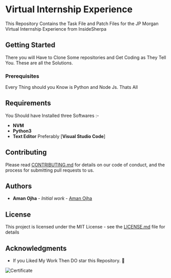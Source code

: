 # Virtual Internship Experience

This Repository Contains the Task File and Patch Files for the JP Morgan Virtual Internship Experience from InsideSherpa

## Getting Started

There you will Have to Clone Some repositories and Get Coding as They Tell You. These are all the Solutions.

### Prerequisites

Every Thing should you Know is Python and Node Js. Thats All

## Requirements

You Should have Installed three Softwares :-
 * **NVM**
 * **Python3**
 * **Text Editor** Preferably [**Visual Studio Code**]

## Contributing

Please read [CONTRIBUTING.md](https://gist.github.com/PurpleBooth/b24679402957c63ec426) for details on our code of conduct, and the process for submitting pull requests to us.

## Authors

* **Aman Ojha** - *Initial work* - [Aman Ojha](https://github.com/alexmercerr07)

## License

This project is licensed under the MIT License - see the [LICENSE.md](LICENSE.md) file for details

## Acknowledgments

* If you Liked My Work Then DO star this Repository. :clap:

![Certificate](https://github.com/alexmercerr07/JPMorgan-Chase-Internship/blob/master/Certificate.png)
